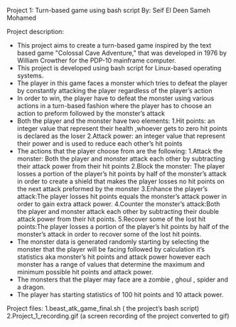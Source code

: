 Project 1: Turn-based game using bash script
By: Seif El Deen Sameh Mohamed

Project description:
- This project aims to create a turn-based game inspired by the text based game  "Colossal Cave Adventure," that was developed in 1976 by William Crowther for the PDP-10 mainframe computer.
- This project is developed using bash script for Linux-based operating systems.
- The player in this game faces a monster which tries to defeat the player by constantly attacking the player regardless of the player’s action
- In order to win, the player have to defeat the monster using various actions in a turn-based fashion where the player has to choose an action to preform followed by the monster’s attack
- Both the player and the monster have two elements:
    1.Hit points: an integer value that represent their health ,whoever gets to zero hit points is declared as the loser
    2.Attack power: an integer value that represent their power and is used to reduce each other’s hit points
- The actions that the player choose from are the following:
    1.Attack the monster: Both the player and monster attack each other  by subtracting their attack power from their hit points
    2.Block the monster: The player losses a portion of the player’s hit points by half of the monster’s attack in order to create a shield that makes the player losses no hit points on the next attack preformed by the monster 
    3.Enhance the player’s attack:The player losses hit points equals the monster’s attack power in order to gain extra attack power.
    4.Counter the monster’s attack:Both the player and monster attack each other by subtracting their double attack power from their hit points.
    5.Recover some of the lost hit points:The player losses a portion of the player’s hit points by half of the monster’s attack in order to recover some of the lost hit points.
- The monster data is generated randomly starting by selecting the monster that the player will be facing followed by calculation it’s statistics aka monster’s hit points and attack power however each monster has a range of values that determine the maximum and minimum possible hit points and attack power.
- The monsters that the player may face are a zombie , ghoul , spider and a dragon.
- The player has starting statistics of 100 hit points and 10 attack power.

Project files:
1.beast_atk_game_final.sh ( the project’s bash script)
2.Project_1_recording.gif (a screen recording of the project converted to gif)
